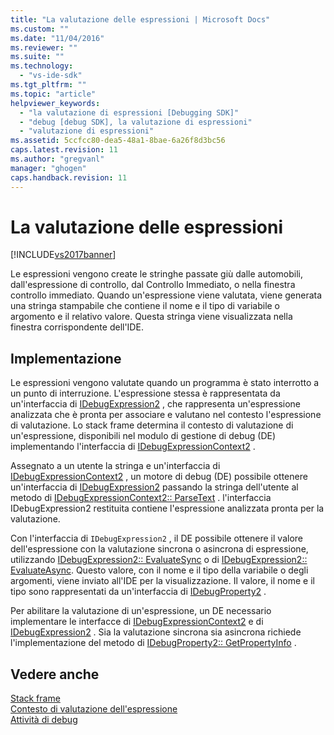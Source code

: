 ```yaml
---
title: "La valutazione delle espressioni | Microsoft Docs"
ms.custom: ""
ms.date: "11/04/2016"
ms.reviewer: ""
ms.suite: ""
ms.technology: 
  - "vs-ide-sdk"
ms.tgt_pltfrm: ""
ms.topic: "article"
helpviewer_keywords: 
  - "la valutazione di espressioni [Debugging SDK]"
  - "debug [debug SDK], la valutazione di espressioni"
  - "valutazione di espressioni"
ms.assetid: 5ccfcc80-dea5-48a1-8bae-6a26f8d3bc56
caps.latest.revision: 11
ms.author: "gregvanl"
manager: "ghogen"
caps.handback.revision: 11
---
```

# La valutazione delle espressioni
[!INCLUDE[vs2017banner](../../code-quality/includes/vs2017banner.md)]

Le espressioni vengono create le stringhe passate giù dalle automobili, dall'espressione di controllo, dal Controllo Immediato, o nella finestra controllo immediato.  Quando un'espressione viene valutata, viene generata una stringa stampabile che contiene il nome e il tipo di variabile o argomento e il relativo valore.  Questa stringa viene visualizzata nella finestra corrispondente dell'IDE.  
  
## Implementazione  
 Le espressioni vengono valutate quando un programma è stato interrotto a un punto di interruzione.  L'espressione stessa è rappresentata da un'interfaccia di [IDebugExpression2](../../extensibility/debugger/reference/idebugexpression2.md) , che rappresenta un'espressione analizzata che è pronta per associare e valutano nel contesto l'espressione di valutazione.  Lo stack frame determina il contesto di valutazione di un'espressione, disponibili nel modulo di gestione di debug \(DE\) implementando l'interfaccia di [IDebugExpressionContext2](../../extensibility/debugger/reference/idebugexpressioncontext2.md) .  
  
 Assegnato a un utente la stringa e un'interfaccia di [IDebugExpressionContext2](../../extensibility/debugger/reference/idebugexpressioncontext2.md) , un motore di debug \(DE\) possibile ottenere un'interfaccia di [IDebugExpression2](../../extensibility/debugger/reference/idebugexpression2.md) passando la stringa dell'utente al metodo di [IDebugExpressionContext2:: ParseText](../../extensibility/debugger/reference/idebugexpressioncontext2-parsetext.md) .  l'interfaccia IDebugExpression2 restituita contiene l'espressione analizzata pronta per la valutazione.  
  
 Con l'interfaccia di `IDebugExpression2` , il DE possibile ottenere il valore dell'espressione con la valutazione sincrona o asincrona di espressione, utilizzando [IDebugExpression2:: EvaluateSync](../../extensibility/debugger/reference/idebugexpression2-evaluatesync.md) o di [IDebugExpression2:: EvaluateAsync](../../extensibility/debugger/reference/idebugexpression2-evaluateasync.md).  Questo valore, con il nome e il tipo della variabile o degli argomenti, viene inviato all'IDE per la visualizzazione.  Il valore, il nome e il tipo sono rappresentati da un'interfaccia di [IDebugProperty2](../../extensibility/debugger/reference/idebugproperty2.md) .  
  
 Per abilitare la valutazione di un'espressione, un DE necessario implementare le interfacce di [IDebugExpressionContext2](../../extensibility/debugger/reference/idebugexpressioncontext2.md) e di [IDebugExpression2](../../extensibility/debugger/reference/idebugexpression2.md) .  Sia la valutazione sincrona sia asincrona richiede l'implementazione del metodo di [IDebugProperty2:: GetPropertyInfo](../../extensibility/debugger/reference/idebugproperty2-getpropertyinfo.md) .  
  
## Vedere anche  
 [Stack frame](../../extensibility/debugger/stack-frames.md)   
 [Contesto di valutazione dell'espressione](../../extensibility/debugger/expression-evaluation-context.md)   
 [Attività di debug](../../extensibility/debugger/debugging-tasks.md)